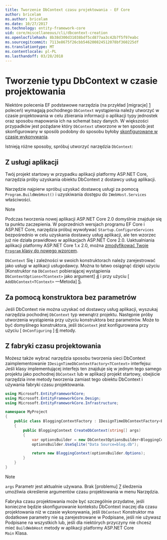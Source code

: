```yaml
---
title: Tworzenie DbContext czasu projektowania - EF Core
author: bricelam
ms.author: bricelam
ms.date: 10/27/2017
ms.technology: entity-framework-core
uid: core/miscellaneous/cli/dbcontext-creation
ms.openlocfilehash: 8b38d300d31038bdf5cd877aa3c42b7f5f97eabc
ms.sourcegitcommit: 7113e8675f26cbb546200824512078bf360225df
ms.translationtype: MT
ms.contentlocale: pl-PL
ms.lasthandoff: 03/28/2018
---
```

<a name="design-time-dbcontext-creation"></a>Tworzenie typu DbContext w czasie projektowania
==============================
Niektóre polecenia EF podstawowe narzędzia (na przykład [migracje] [ 1] poleceń) wymagają pochodnego `DbContext` wystąpienia należy utworzyć w czasie projektowania w celu zbierania informacji o aplikacji typy jednostek oraz sposobu mapowania ich na schemat bazy danych. W większości przypadków jest pożądane który `DbContext` utworzone w ten sposób jest skonfigurowany w sposób podobny do sposobu byłoby [skonfigurowane w czasie wykonywania][2].

Istnieją różne sposoby, spróbuj utworzyć narzędzia `DbContext`:

<a name="from-application-services"></a>Z usługi aplikacji
-------------------------
Twój projekt startowy w przypadku aplikacji platformy ASP.NET Core, narzędzia próby uzyskania obiektu DbContext z dostawcy usług aplikacji.

Narzędzie najpierw spróbuj uzyskać dostawcę usługi za pomocą `Program.BuildWebHost()` i uzyskiwania dostępu do `IWebHost.Services` właściwości.

> [!NOTE]
> Podczas tworzenia nowej aplikacji ASP.NET Core 2.0 domyślnie znajduje się ta punktu zaczepienia. W poprzednich wersjach programu EF Core i ASP.NET Core, narzędzia próbuj wywoływać `Startup.ConfigureServices` bezpośrednio w celu uzyskania dostawcy usług aplikacji, ale ten wzorzec już nie działa prawidłowo w aplikacjach ASP.NET Core 2.0. Uaktualniania aplikacji platformy ASP.NET Core 1.x 2.0, można [zmodyfikować Twoje `Program` klasy do nowego wzorcem][3].

`DbContext` Się i zależności w swoich konstruktorach należy zarejestrować jako usługi w aplikacji usługodawcy. Można to łatwo osiągnąć dzięki użyciu [Konstruktor na `DbContext` pobierającej wystąpienia `DbContextOptions<TContext>` jako argument] [ 4] i przy użyciu [ `AddDbContext<TContext>` —Metoda] [5].

<a name="using-a-constructor-with-no-parameters"></a>Za pomocą konstruktora bez parametrów
--------------------------------------
Jeśli DbContext nie można uzyskać od dostawcy usług aplikacji, wyszukaj narzędzia pochodnej `DbContext` typ wewnątrz projektu. Następnie próby utworzenia wystąpienia przy użyciu konstruktora bez parametrów. Może to być domyślnego konstruktora, jeśli `DbContext` jest konfigurowana przy użyciu [ `OnConfiguring` ] [ 6] metody.

<a name="from-a-design-time-factory"></a>Z fabryki czasu projektowania
--------------------------
Możesz także wybrać narzędzia sposobu tworzenia sieci DbContext zaimplementowanie `IDesignTimeDbContextFactory<TContext>` interfejsu: Jeśli klasy implementującej interfejs ten znajduje się w jednym tego samego projektu jako pochodnej `DbContext` lub w aplikacji projekt startowy, obejście narzędzia inne metody tworzenia zamiast tego obiektu DbContext i używania fabryki czasu projektowania.

``` csharp
using Microsoft.EntityFrameworkCore;
using Microsoft.EntityFrameworkCore.Design;
using Microsoft.EntityFrameworkCore.Infrastructure;

namespace MyProject
{
    public class BloggingContextFactory : IDesignTimeDbContextFactory<BloggingContext>
    {
        public BloggingContext CreateDbContext(string[] args)
        {
            var optionsBuilder = new DbContextOptionsBuilder<BloggingContext>();
            optionsBuilder.UseSqlite("Data Source=blog.db");

            return new BloggingContext(optionsBuilder.Options);
        }
    }
}
```

> [!NOTE]
> `args` Parametr jest aktualnie używana. Brak [problemu] [ 7] śledzenia umożliwia określenie argumentów czasu projektowania w menu Narzędzia.

Fabryka czasu projektowania może być szczególnie przydatne, jeśli konieczne będzie skonfigurowanie kontekstu DbContext inaczej dla czasu projektowania niż w czasie wykonywania, jeśli `DbContext` Konstruktor ma dodatkowe parametry nie są zarejestrowane w Podpisane, jeśli nie używasz Podpisane na wszystkich lub, jeśli dla niektórych przyczyny nie chcesz mieć `BuildWebHost` metody w aplikacji platformy ASP.NET Core  
`Main` Klasa.

  [1]: xref:core/managing-schemas/migrations/index
  [2]: xref:core/miscellaneous/configuring-dbcontext
  [3]: https://docs.microsoft.com/aspnet/core/migration/1x-to-2x/#update-main-method-in-programcs
  [4]: xref:core/miscellaneous/configuring-dbcontext#constructor-argument
  [5]: xref:core/miscellaneous/configuring-dbcontext#using-dbcontext-with-dependency-injection
  [6]: xref:core/miscellaneous/configuring-dbcontext#onconfiguring
  [7]: https://github.com/aspnet/EntityFrameworkCore/issues/8332
